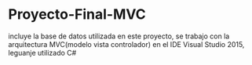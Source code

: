 # Proyecto-Final-MVC
incluye la base de datos utilizada en este proyecto, se trabajo con la arquitectura MVC(modelo vista controlador) en el IDE Visual Studio 2015, leguanje utilizado C#
